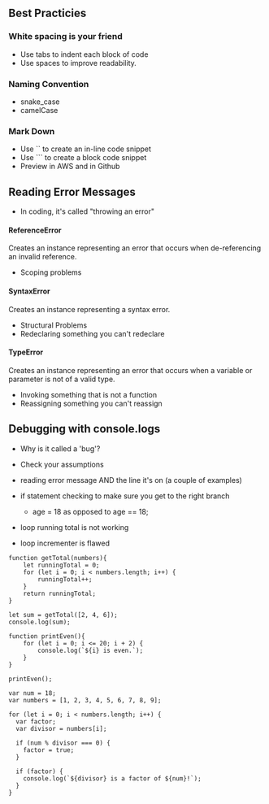 ## Best Practicies

### White spacing is your friend
* Use tabs to indent each block of code 
* Use spaces to improve readability. 

### Naming Convention
* snake_case
* camelCase

### Mark Down
* Use `` to create an in-line code snippet
* Use ``` to create a block code snippet
* Preview in AWS and in Github



## Reading Error Messages
* In coding, it's called "throwing an error"

#### ReferenceError
Creates an instance representing an error that occurs when de-referencing an invalid reference.
* Scoping problems

#### SyntaxError
Creates an instance representing a syntax error.
* Structural Problems
* Redeclaring something you can't redeclare

#### TypeError
Creates an instance representing an error that occurs when a variable or parameter is not of a valid type.
* Invoking something that is not a function 
* Reassigning something you can't reassign



## Debugging with console.logs
* Why is it called a 'bug'?
* Check your assumptions

* reading error message AND the line it's on (a couple of examples)
* if statement checking to make sure you get to the right branch
    * age = 18 as opposed to age == 18;
* loop running total is not working
* loop incrementer is flawed 


```
function getTotal(numbers){
    let runningTotal = 0;
    for (let i = 0; i < numbers.length; i++) {
        runningTotal++;
    } 
    return runningTotal;
}

let sum = getTotal([2, 4, 6]);
console.log(sum);
```


```
function printEven(){
    for (let i = 0; i <= 20; i + 2) {
        console.log(`${i} is even.`);
    }
}

printEven();
```

```
var num = 18;
var numbers = [1, 2, 3, 4, 5, 6, 7, 8, 9];

for (let i = 0; i < numbers.length; i++) {
  var factor;
  var divisor = numbers[i];

  if (num % divisor === 0) {
    factor = true;
  }

  if (factor) {
    console.log(`${divisor} is a factor of ${num}!`);
  }
}
```

